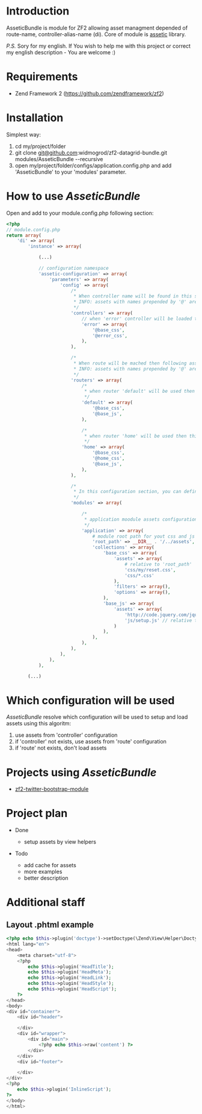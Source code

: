 # Introduction

AsseticBundle is module for ZF2 allowing asset managment depended of route-name, controller-alias-name (di).
Core of module is [assetic](https://github.com/kriswallsmith/assetic) library.

*P.S.* Sory for my english. If You wish to help me with this project or correct my english description - You are welcome :)

# Requirements

  * Zend Framework 2 (https://github.com/zendframework/zf2)

# Installation

Simplest way:

  1. cd my/project/folder
  2. git clone git@github.com:widmogrod/zf2-datagrid-bundle.git modules/AsseticBundle --recursive
  3. open my/project/folder/configs/application.config.php and add 'AsseticBundle' to your 'modules' parameter.

# How to use _AsseticBundle_

Open and add to your module.config.php following section:

``` php
<?php
// module.config.php
return array(
    'di' => array(
        'instance' => array(

            (...)

            // configuration namespace
            'assetic-configuration' => array(
                'parameters' => array(
                    'config' => array(
                        /*
                         * When controller name will be found in this section then fallowing assets will be loaded:
                         * INFO: assets with names prepended by '@' are alias for specific configuration resource.
                         */
                        'controllers' => array(
                            // when 'error' controller will be loaded then
                            'error' => array(
                                '@base_css',
                                '@error_css',
                            ),
                        ),

                        /*
                         * When route will be mached then following assets will be loaded:
                         * INFO: assets with names prepended by '@' are alias for specific configuration resource.
                         */
                        'routers' => array(
                            /*
                             * when router 'default' will be used then this set of asset will be loaded
                             */
                            'default' => array(
                                '@base_css',
                                '@base_js',
                            ),

                            /*
                             * when router 'home' will be used then this set of asset will be loaded
                             */
                            'home' => array(
                                '@base_css',
                                '@home_css',
                                '@base_js',
                            ),
                        ),

                        /*
                         * In this configuration section, you can define which js, css, resources module have.
                         */
                        'modules' => array(

                            /*
                             * application moodule assets configuration
                             */
                            'application' => array(
                                # module root path for yout css and js files
                                'root_path' => __DIR__ . '/../assets',
                                'collections' => array(
                                    'base_css' => array(
                                        'assets' => array(
                                            # relative to 'root_path'
                                            'css/my/reset.css',
                                            'css/*.css'
                                        ),
                                        'filters' => array(),
                                        'options' => array(),
                                    ),
                                    'base_js' => array(
                                        'assets' => array(
                                            'http://code.jquery.com/jquery-1.5.2.min.js', // global
                                            'js/setup.js' // relative to 'root_path'
                                        )
                                    ),
                                ),
                            ),
                        ),
                    ),
                ),
            ),

        (...)

```

# Which configuration will be used

_AsseticBundle_ resolve which configuration will be used to setup and load assets using this algoritm:

  1. use assets from 'controller' configuration
  2. if 'controller' not exists, use assets from 'route' configuration
  3. if 'route' not exists, don't load assets


# Projects using _AsseticBundle_

  * [zf2-twitter-bootstrap-module](https://github.com/widmogrod/zf2-twitter-bootstrap-module)

# Project plan

  * Done
     * setup assets by view helpers

  * Todo
     * add cache for assets
     * more examples
     * better description

# Additional staff

## Layout .phtml example

``` php
<?php echo $this->plugin('doctype')->setDoctype(\Zend\View\Helper\Doctype::HTML5); ?>
<html lang="en">
<head>
    <meta charset="utf-8">
    <?php
        echo $this->plugin('HeadTitle');
        echo $this->plugin('HeadMeta');
        echo $this->plugin('HeadLink');
        echo $this->plugin('HeadStyle');
        echo $this->plugin('HeadScript');
    ?>
</head>
<body>
<div id="container">
    <div id="header">

    </div>
    <div id="wrapper">
        <div id="main">
            <?php echo $this->raw('content') ?>
        </div>
    </div>
    <div id="footer">

    </div>
</div>
<?php
    echo $this->plugin('InlineScript');
?>
</body>
</html>
```